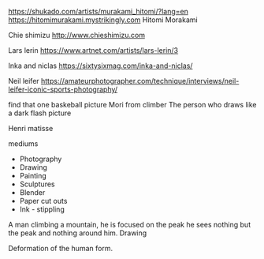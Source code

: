 https://shukado.com/artists/murakami_hitomi/?lang=en
https://hitomimurakami.mystrikingly.com
Hitomi Morakami

Chie shimizu
http://www.chieshimizu.com


Lars lerin 
https://www.artnet.com/artists/lars-lerin/3

Inka and niclas
https://sixtysixmag.com/inka-and-niclas/

Neil leifer
https://amateurphotographer.com/technique/interviews/neil-leifer-iconic-sports-photography/


find that one baskeball picture
Mori from climber 
The person who draws like a dark flash picture

Henri matisse 

mediums
- Photography 
- Drawing
- Painting
- Sculptures 
- Blender
- Paper cut outs
- Ink - stippling 

A man climbing a mountain, he is focused on the peak he sees nothing but the peak and nothing around him. 
Drawing 

Deformation of the human form. 